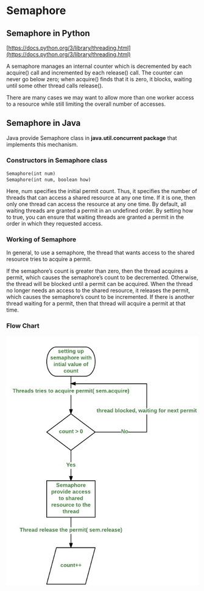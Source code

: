 
Semaphore
===================


## <i class="icon-file"></i> Semaphore in Python

[https://docs.python.org/3/library/threading.html](https://docs.python.org/3/library/threading.html)

A semaphore manages an internal counter which is decremented by each acquire() call and incremented by each release() call. The counter can never go below zero; when acquire() finds that it is zero, it blocks, waiting until some other thread calls release().

There are many cases we may want to allow more than one worker access to a resource while still limiting the overall number of accesses.


## <i class="icon-file"></i> Semaphore in Java

Java provide Semaphore class in **java.util.concurrent package** that implements this mechanism.


### <i class="icon-file"></i> Constructors in Semaphore class

```
Semaphore(int num)
Semaphore(int num, boolean how)

```

Here, num specifies the initial permit count. Thus, it specifies the number of threads that can access a shared resource at any one time. If it is one, then only one thread can access the resource at any one time. By default, all waiting threads are granted a permit in an undefined order. By setting how to true, you can ensure that waiting threads are granted a permit in the order in which they requested access.


### <i class="icon-file"></i> Working of Semaphore

In general, to use a semaphore, the thread that wants access to the shared resource tries to acquire a permit.


If the semaphore’s count is greater than zero, then the thread acquires a permit, which causes the semaphore’s count to be decremented.
Otherwise, the thread will be blocked until a permit can be acquired.
When the thread no longer needs an access to the shared resource, it releases the permit, which causes the semaphore’s count to be incremented.
If there is another thread waiting for a permit, then that thread will acquire a permit at that time.


### <i class="icon-file"></i> Flow Chart

![enter image description here](https://github.com/VickyFengYu/VickyFengYu.github.io/blob/master/image/java/semaphore-flow-chart.jpeg?raw=true)
